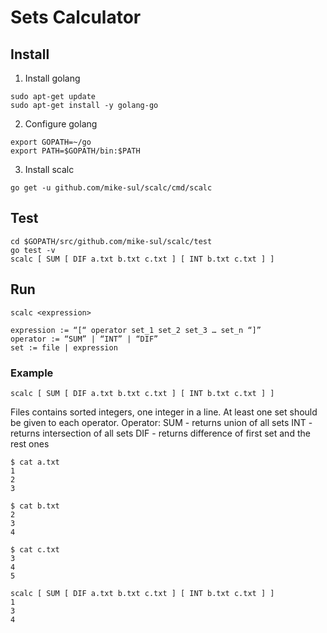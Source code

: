 # Sets Calculator

## Install

1. Install golang
```
sudo apt-get update
sudo apt-get install -y golang-go
```
2. Configure golang
```
export GOPATH=~/go
export PATH=$GOPATH/bin:$PATH
```
3. Install scalc
```
go get -u github.com/mike-sul/scalc/cmd/scalc
```

## Test

```
cd $GOPATH/src/github.com/mike-sul/scalc/test
go test -v
scalc [ SUM [ DIF a.txt b.txt c.txt ] [ INT b.txt c.txt ] ]
```

## Run 

```
scalc <expression>

expression := “[“ operator set_1 set_2 set_3 … set_n “]”
operator := “SUM” | “INT” | “DIF”
set := file | expression
```

### Example

```
scalc [ SUM [ DIF a.txt b.txt c.txt ] [ INT b.txt c.txt ] ]
```



Files contains sorted integers, one integer in a line. At least one set should be given to each operator. Operator:
SUM - returns union of all sets
INT - returns intersection of all sets
DIF - returns difference of first set and the rest ones

```
$ cat a.txt
1
2
3
```
```
$ cat b.txt
2
3
4
```
```
$ cat c.txt
3
4
5
```
```
scalc [ SUM [ DIF a.txt b.txt c.txt ] [ INT b.txt c.txt ] ]
1
3
4
```